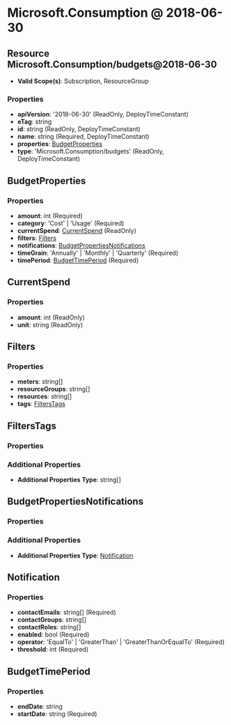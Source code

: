 # Microsoft.Consumption @ 2018-06-30

## Resource Microsoft.Consumption/budgets@2018-06-30
* **Valid Scope(s)**: Subscription, ResourceGroup
### Properties
* **apiVersion**: '2018-06-30' (ReadOnly, DeployTimeConstant)
* **eTag**: string
* **id**: string (ReadOnly, DeployTimeConstant)
* **name**: string (Required, DeployTimeConstant)
* **properties**: [BudgetProperties](#budgetproperties)
* **type**: 'Microsoft.Consumption/budgets' (ReadOnly, DeployTimeConstant)

## BudgetProperties
### Properties
* **amount**: int (Required)
* **category**: 'Cost' | 'Usage' (Required)
* **currentSpend**: [CurrentSpend](#currentspend) (ReadOnly)
* **filters**: [Filters](#filters)
* **notifications**: [BudgetPropertiesNotifications](#budgetpropertiesnotifications)
* **timeGrain**: 'Annually' | 'Monthly' | 'Quarterly' (Required)
* **timePeriod**: [BudgetTimePeriod](#budgettimeperiod) (Required)

## CurrentSpend
### Properties
* **amount**: int (ReadOnly)
* **unit**: string (ReadOnly)

## Filters
### Properties
* **meters**: string[]
* **resourceGroups**: string[]
* **resources**: string[]
* **tags**: [FiltersTags](#filterstags)

## FiltersTags
### Properties
### Additional Properties
* **Additional Properties Type**: string[]

## BudgetPropertiesNotifications
### Properties
### Additional Properties
* **Additional Properties Type**: [Notification](#notification)

## Notification
### Properties
* **contactEmails**: string[] (Required)
* **contactGroups**: string[]
* **contactRoles**: string[]
* **enabled**: bool (Required)
* **operator**: 'EqualTo' | 'GreaterThan' | 'GreaterThanOrEqualTo' (Required)
* **threshold**: int (Required)

## BudgetTimePeriod
### Properties
* **endDate**: string
* **startDate**: string (Required)

